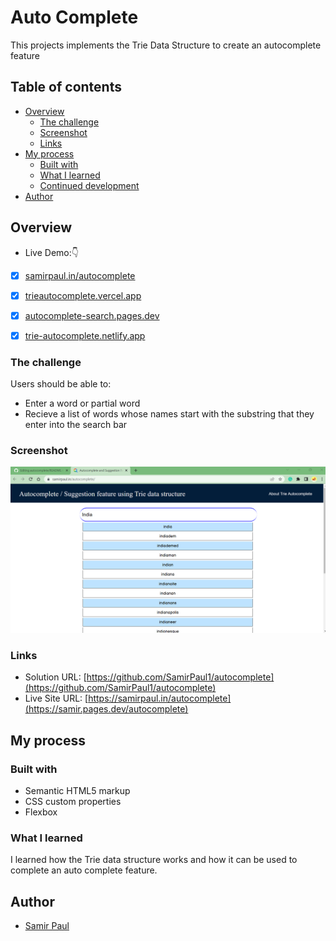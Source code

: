 # Auto Complete

This projects implements the Trie Data Structure to create an autocomplete feature

## Table of contents

- [Overview](#overview)
  - [The challenge](#the-challenge)
  - [Screenshot](#screenshot)
  - [Links](#links)
- [My process](#my-process)
  - [Built with](#built-with)
  - [What I learned](#what-i-learned)
  - [Continued development](#continued-development)
- [Author](#author)

## Overview

- Live Demo:👇

- [x] [samirpaul.in/autocomplete](https://samir.pages.dev/autocomplete/)
- [x] [trieautocomplete.vercel.app](https://trieautocomplete.vercel.app/)
- [x] [autocomplete-search.pages.dev](https://autocomplete-search.pages.dev/)
- [x] [trie-autocomplete.netlify.app](https://trie-autocomplete.netlify.app/)


### The challenge

Users should be able to:

- Enter a word or partial word
- Recieve a list of words whose names start with the substring that they enter into the search bar

### Screenshot

<a href="#"> <img src="img/screenshot.png"/> </a>

### Links

- Solution URL: [https://github.com/SamirPaul1/autocomplete](https://github.com/SamirPaul1/autocomplete)
- Live Site URL: [https://samirpaul.in/autocomplete](https://samir.pages.dev/autocomplete)

## My process

### Built with

- Semantic HTML5 markup
- CSS custom properties
- Flexbox

### What I learned

I learned how the Trie data structure works and how it can be used to complete an auto complete feature. 


## Author

- [Samir Paul](https://samir.pages.dev)
